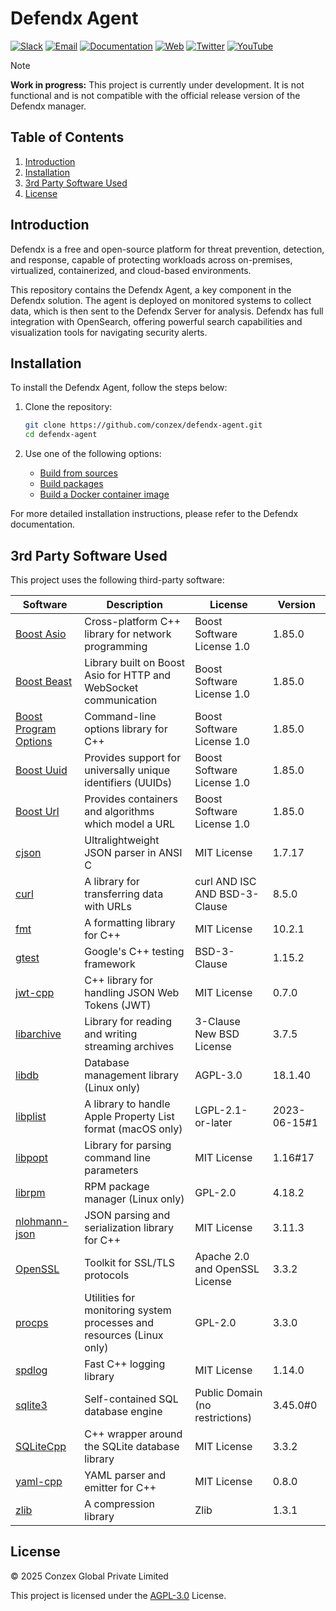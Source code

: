 # Defendx Agent

[![Slack](https://img.shields.io/badge/slack-join-blue.svg)](https://conzex.com/community/join-us-on-slack/)
[![Email](https://img.shields.io/badge/email-join-blue.svg)](https://groups.google.com/forum/#!forum/conzex)
[![Documentation](https://img.shields.io/badge/docs-view-green.svg)](https://docs.conzex.com)
[![Web](https://img.shields.io/badge/web-view-green.svg)](https://conzex.com)
[![Twitter](https://img.shields.io/twitter/follow/conzex?style=social)](https://twitter.com/conzex)
[![YouTube](https://img.shields.io/youtube/views/peTSzcAueEc?style=social)](https://www.youtube.com/watch?v=peTSzcAueEc)

>[!NOTE]
**Work in progress:** This project is currently under development. It is not functional and is not compatible with the official release version of the Defendx manager.

## Table of Contents

1. [Introduction](#introduction)
2. [Installation](#installation)
3. [3rd Party Software Used](#3rd-party-software-used)
4. [License](#license)

## Introduction

Defendx is a free and open-source platform for threat prevention, detection, and response, capable of protecting workloads across on-premises, virtualized, containerized, and cloud-based environments.

This repository contains the Defendx Agent, a key component in the Defendx solution. The agent is deployed on monitored systems to collect data, which is then sent to the Defendx Server for analysis. Defendx has full integration with OpenSearch, offering powerful search capabilities and visualization tools for navigating security alerts.

## Installation

To install the Defendx Agent, follow the steps below:

1. Clone the repository:
    ```bash
    git clone https://github.com/conzex/defendx-agent.git
    cd defendx-agent
    ```
2. Use one of the following options:

    - [Build from sources](docs/dev/build-sources.md)
    - [Build packages](docs/dev/build-packages.md)
    - [Build a Docker container image](docs/dev/build-image.md)

For more detailed installation instructions, please refer to the Defendx documentation.

## 3rd Party Software Used

This project uses the following third-party software:

| Software                                                                              | Description                                                      | License                        | Version |
| ------------------------------------------------------------------------------------  | ---------------------------------------------------------------- | ------------------------------ | ------- |
| [Boost Asio](https://www.boost.org/doc/libs/release/doc/html/boost_asio.html)         | Cross-platform C++ library for network programming               | Boost Software License 1.0     | 1.85.0  |
| [Boost Beast](https://www.boost.org/doc/libs/release/libs/beast/)                     | Library built on Boost Asio for HTTP and WebSocket communication | Boost Software License 1.0     | 1.85.0  |
| [Boost Program Options](https://www.boost.org/doc/libs/release/libs/program_options/) | Command-line options library for C++                             | Boost Software License 1.0     | 1.85.0  |
| [Boost Uuid](https://www.boost.org/doc/libs/release/libs/uuid/)                       | Provides support for universally unique identifiers (UUIDs)      | Boost Software License 1.0     | 1.85.0  |
| [Boost Url](https://www.boost.org/doc/libs/release/libs/url/)                         | Provides containers and algorithms which model a URL             | Boost Software License 1.0     | 1.85.0  |
| [cjson](https://github.com/DaveGamble/cJSON)                                          | Ultralightweight JSON parser in ANSI C                           | MIT License                    | 1.7.17  |
| [curl](https://curl.se/)                                                              | A library for transferring data with URLs                        | curl AND ISC AND BSD-3-Clause  | 8.5.0   |
| [fmt](https://fmt.dev/)                                                               | A formatting library for C++                                     | MIT License                    | 10.2.1  |
| [gtest](https://github.com/google/googletest)                                         | Google's C++ testing framework                                   | BSD-3-Clause                   | 1.15.2  |
| [jwt-cpp](https://github.com/Thalhammer/jwt-cpp)                                      | C++ library for handling JSON Web Tokens (JWT)                   | MIT License                    | 0.7.0   |
| [libarchive](https://www.libarchive.org)                                              | Library for reading and writing streaming archives               | 3-Clause New BSD License       | 3.7.5   |
| [libdb](https://github.com/yasuhirokimura/db18)                                       | Database management library (Linux only)                         | AGPL-3.0                       | 18.1.40 |
| [libplist](https://libimobiledevice.org/)                                             | A library to handle Apple Property List format (macOS only)      | LGPL-2.1-or-later              | 2023-06-15#1 |
| [libpopt](https://github.com/rpm-software-management/popt)                            | Library for parsing command line parameters                      | MIT License                    | 1.16#17 |
| [librpm](https://github.com/rpm-software-management/rpm)                              | RPM package manager (Linux only)                                 | GPL-2.0                        | 4.18.2  |
| [nlohmann-json](https://github.com/nlohmann/json)                                     | JSON parsing and serialization library for C++                   | MIT License                    | 3.11.3  |
| [OpenSSL](https://www.openssl.org/)                                                   | Toolkit for SSL/TLS protocols                                    | Apache 2.0 and OpenSSL License | 3.3.2   |
| [procps](https://github.com/warmchang/procps)                                         | Utilities for monitoring system processes and resources (Linux only) | GPL-2.0                   | 3.3.0   |
| [spdlog](https://github.com/gabime/spdlog)                                            | Fast C++ logging library                                         | MIT License                    | 1.14.0  |
| [sqlite3](https://sqlite.org/)                                                        | Self-contained SQL database engine                               | Public Domain (no restrictions) | 3.45.0#0 |
| [SQLiteCpp](https://github.com/SRombauts/SQLiteCpp)                                   | C++ wrapper around the SQLite database library                   | MIT License                    | 3.3.2   |
| [yaml-cpp](https://github.com/jbeder/yaml-cpp)                                        | YAML parser and emitter for C++                                  | MIT License                    | 0.8.0   |
| [zlib](https://www.zlib.net/)                                                         | A compression library                                            | Zlib                           | 1.3.1   |

## License

© 2025 Conzex Global Private Limited

This project is licensed under the [AGPL-3.0](https://www.gnu.org/licenses/agpl-3.0.html) License.
